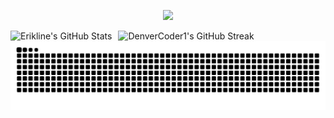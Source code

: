 <p align='center'>
    <img src="https://capsule-render.vercel.app/api?type=waving&color=auto&height=300&section=header&text=Hi%20There!&fontSize=90&animation=fadeIn&fontAlignY=30&desc=Welcome%20to%20Erikline's%20Github%20!&descAlignY=51&descAlign=62"/>
</p>

<div style="display: flex; align-items: flex-start; flex-wrap: wrap; gap: 10px;">
  <picture>
    <img
      src="https://github-readme-stats.vercel.app/api?username=Erikline&show_icons=true"
      alt="Erikline's GitHub Stats"
    />
  </picture>
  <img src="https://streak-stats.demolab.com/?user=DenverCoder1" srcset="https://streak-stats.demolab.com/?user=DenverCoder1" alt="DenverCoder1's GitHub Streak">
</div>
<picture>
<source media="(prefers-color-scheme: dark)" srcset="https://raw.githubusercontent.com/Peter-JXL/Peter-JXL/output/github-contribution-grid-snake-dark.svg">
<source media="(prefers-color-scheme: light)" srcset="https://raw.githubusercontent.com/Peter-JXL/Peter-JXL/output/github-contribution-grid-snake.svg">
<img alt="github contribution grid snake animation" src="https://raw.githubusercontent.com/Peter-JXL/Peter-JXL/output/github-contribution-grid-snake.svg">
</picture>
